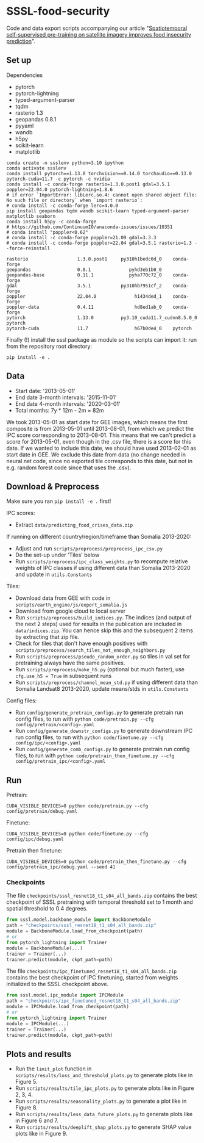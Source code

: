 # SSSL-food-security
Code and data export scripts accompanying our article 
"[Spatiotemporal self-supervised pre-training on satellite imagery improves food insecurity prediction](https://www.cambridge.org/core/journals/environmental-data-science/article/spatiotemporal-selfsupervised-pretraining-on-satellite-imagery-improves-food-insecurity-prediction/47FDCFF96FF9A99D31548C1539D506A5)".
## Set up

Dependencies
- pytorch
- pytorch-lightning
- typed-argument-parser
- tqdm
- rasterio 1.3
- geopandas 0.8.1
- pyyaml
- wandb
- h5py
- scikit-learn
- matplotlib 

```
conda create -n ssslenv python=3.10 ipython
conda activate ssslenv
conda install pytorch==1.13.0 torchvision==0.14.0 torchaudio==0.13.0 pytorch-cuda=11.7 -c pytorch -c nvidia
conda install -c conda-forge rasterio=1.3.0.post1 gdal=3.5.1 poppler=22.04.0 pytorch-lightning=1.8.6
# if error `ImportError: libLerc.so.4: cannot open shared object file: No such file or directory` when `import rasterio`:
# conda install -c conda-forge lerc=4.0.0
pip install geopandas tqdm wandb scikit-learn typed-argument-parser matplotlib seaborn
conda install h5py -c conda-forge
# https://github.com/ContinuumIO/anaconda-issues/issues/10351
# conda install "poppler<0.62"
# conda install -c conda-forge poppler=21.09 gdal=3.3.3
# conda install -c conda-forge poppler=22.04 gdal=3.5.1 rasterio=1.3 --force-reinstall
```
```
rasterio                  1.3.0.post1     py310h1bedc6d_0    conda-forge
geopandas                 0.8.1              pyhd3eb1b0_0  
geopandas-base            0.11.1             pyha770c72_0    conda-forge
gdal                      3.5.1           py310hb7951cf_2    conda-forge
poppler                   22.04.0              h1434ded_1    conda-forge
poppler-data              0.4.11               hd8ed1ab_0    conda-forge
pytorch                   1.13.0          py3.10_cuda11.7_cudnn8.5.0_0    pytorch
pytorch-cuda              11.7                 h67b0de4_0    pytorch
```

Finally (!) install the sssl package as module so the scripts can import it: 
run from the repository root directory:
```
pip install -e .
```

## Data

- Start date: '2013-05-01'
- End date 3-month intervals: '2015-11-01'
- End date 4-month intervals: '2020-03-01'
- Total months: 7y * 12m - 2m = 82m


We took 2013-05-01 as start date for GEE images, which means the first composite is from 2013-05-01 until 2013-08-01,
from which we predict the IPC score corresponding to 2013-08-01.
This means that we can't predict a score for 2013-05-01, even though in the .csv file, there is a score for this date.
If we wanted to include this date, we should have used 2013-02-01 as start date in GEE.
We exclude this date from data (no change needed in neural net code, since no exported tile corresponds to this date,
but not in e.g. random forest code since that uses the .csv).

## Download & Preprocess

Make sure you ran `pip install -e .` first!

IPC scores:
- Extract `data/predicting_food_crises_data.zip`

If running on different country/region/timeframe than Somalia 2013-2020:
- Adjust and run `scripts/preprocess/preprocess_ipc_csv.py`
- Do the set-up under 'Tiles' below
- Run `scripts/preprocess/ipc_class_weights.py` to recompute relative weights of IPC classes 
if using different data than Somalia 2013-2020 and update in `utils.Constants`

Tiles:
- Download data from GEE with code in `scripts/earth_engine/js/export_somalia.js`
- Download from google cloud to local server
- Run `scripts/preprocess/build_indices.py`. The indices (and output of the next 2 steps)
used for results in the publication are included in `data/indices.zip`. You can
hence skip this and the subsequent 2 items by extracting that zip file.
- Check for tiles that don't have enough positives with `scripts/preprocess/search_tiles_not_enough_neighbors.py`
- Run `scripts/preprocess/pseudo_random_order.py` so tiles in val set for pretraining always have
the same positives.
- Run `scripts/preprocess/make_h5.py` (optional but much faster), use `cfg.use_h5 = True` in subsequent runs
- Run `scripts/preprocess/channel_mean_std.py` if using different data than Somalia Landsat8 2013-2020, update means/stds in `utils.Constants`

Config files:
- Run `config/generate_pretrain_configs.py` to generate pretrain run config files, to run with `python code/pretrain.py --cfg config/pretrain/<config>.yaml`
- Run `config/generate_downstr_configs.py` to generate downstream IPC run config files, to run with `python code/finetune.py --cfg config/ipc/<config>.yaml`
- Run `config/generate_comb_configs.py` to generate pretrain run config files, to run with `python code/pretrain_then_finetune.py --cfg config/pretrain_ipc/<config>.yaml`


## Run

Pretrain:
```
CUDA_VISIBLE_DEVICES=0 python code/pretrain.py --cfg config/pretrain/debug.yaml
```

Finetune:
```
CUDA_VISIBLE_DEVICES=0 python code/finetune.py --cfg config/ipc/debug.yaml
```

Pretrain then finetune:
```
CUDA_VISIBLE_DEVICES=0 python code/pretrain_then_finetune.py --cfg config/pretrain_ipc/debug.yaml --seed 41
```

### Checkpoints

The file `checkpoints/sssl_resnet18_t1_s04_all_bands.zip` contains the best checkpoint of SSSL pretraining with temporal
threshold set to 1 month and spatial threshold to 0.4 degrees. 
```python
from sssl.model.backbone_module import BackboneModule
path = "checkpoints/sssl_resnet18_t1_s04_all_bands.zip"
module = BackboneModule.load_from_checkpoint(path)
# or
from pytorch_lightning import Trainer
module = BackboneModule(...)
trainer = Trainer(...)
trainer.predict(module, ckpt_path=path)
```
The file `checkpoints/ipc_finetuned_resnet18_t1_s04_all_bands.zip` contains the best checkpoint of IPC finetuning,
started from weights initialized to the SSSL checkpoint above.  
```python
from sssl.model.ipc_module import IPCModule
path = "checkpoints/ipc_finetuned_resnet18_t1_s04_all_bands.zip"
module = IPCModule.load_from_checkpoint(path)
# or
from pytorch_lightning import Trainer
module = IPCModule(...)
trainer = Trainer(...)
trainer.predict(module, ckpt_path=path)
```

## Plots and results

- Run the `limit_plot` function in `scripts/results/loss_and_threshold_plots.py` to generate plots like in Figure 5.
- Run `scripts/results/tile_ipc_plots.py` to generate plots like in Figure 2, 3, 4.
- Run `scripts/results/seasonality_plots.py` to generate a plot like in Figure 8.
- Run `scripts/results/less_data_future_plots.py` to generate plots like in Figure 6 and 7.
- Run `scripts/results/deeplift_shap_plots.py` to generate SHAP value plots like in Figure 9.
